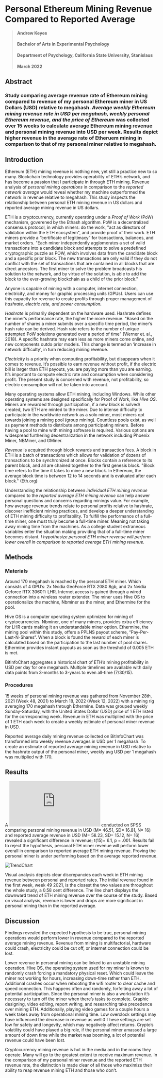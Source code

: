# Personal Ethereum Mining Revenue Compared to Reported Average

> #### Andrew Keyes 
> #### Bachelor of Arts in Experimental Psychology
> #### Department of Psychology, California State University, Stanislaus
> #### March 2022

## Abstract

### Study comparing average revenue rate of Ethereum mining compared to revenue of my personal Ethereum miner in US Dollars (USD) relative to megahash. ***Average weekly Ethereum mining revenue rate in USD per megahash, weekly personal Ethereum revenue, and the price of Ethereum*** was collected over 15 weeks to calculate average Ethereum mining revenue and personal mining revenue into USD per week. Results depict higher revenue in the average  rate of Etheruem mining in comparison to that of my personal miner relative to megahash.

## Introduction 

  Ethereum (ETH) mining revenue is nothing new, yet still a practice new to so many. Blockchain technology provides operability of ETH’s network, and has become a passion that I participate in through ETH mining. Revenue analysis of *personal mining operations* in comparison to the *reported network average* would reveal whether my machine outperformed the network in revenue relative to megahash. This study inspects the relationship between personal ETH mining revenue in US dollars and reported average mining revenue in US dollars. 
  
   ETH is a cryptocurrency, currently operating under a *Proof of Work* (PoW) mechanism, goverened by the Ethash algorithm. PoW is a decentralized consensus protocol, in which miners: do the work, "act as directors of validation within the ETH ecosystem", and provide proof of their work. ETH miners provide a “certificate of legitimacy” for transactions, balances, and market orders. "Each miner independently agglomerates a set of valid transactions into a candidate block and attempts to solve a predefined cryptographic puzzle as POW, which involves data from the candidate block and a specific prior block. The new transactions are only valid if they do not conflict with the set of transactions that are contained in all blocks that are direct ancestors. The first miner to solve the problem broadcasts his solution to the network, and by virtue of the solution, is able to add the block to the ever-growing blockchain as a child of the prior block."

  Anyone is capable of mining with a computer, internet connection, electricity, and money for graphic processing units (GPUs). Users can use this capacity for revenue to create profits through proper management of *hashrate, electric rate, and power consumption.*
	
  *Hashrate* is primarily dependent on the hardware used. Hashrate defines the miner’s performance rate, the higher the more revenue. "Based on the number of shares a miner submits over a specific time period, the miner’s hash rate can be derived. Hash rate refers to the number of unique attempted PoW solutions generated over a period of time" (Werner et. al., 2018). A specific hashrate may earn less as more miners come online, and new components outdo prior models. This change is termed an ‘increase in network difficulty’, in turn reducing mining revenue. 

  *Electricity* is a priority when computing profitability, but disappears when it comes to revenue. It’s possible to earn revenue without profit, if the electric bill is larger than ETH payouts, you are paying more than you are earning. It’s important to compute electric rate and consumption when considering profit. The present study is concerned with revenue, not profitability, so electric consumption will not be taken into account.
  
  Many operating systems allow ETH mining, including Windows. While other operating systems are designed specifically for Proof of Work, like *Hive OS*. Miners are rewarded through participation, if a new block is solved/ created, two ETH are minted to the miner. Due to intense difficulty to participate in the worldwide network as a solo miner, most miners opt towards joining a mining pool (group mining). Countless pools exist, as well as payment methods to distribute among participating miners. Before having a pool to mine with mining software is required. Various options are widespread furthering decentralization in the network including Phoenix Miner, NBMiner, and GMiner. 
  
  *Revenue* is acquired through block rewards and transaction fees. A block in ETH is a batch of transactions which allows for validation of dozens of transactions to be synchronized at once. Blocks contain a reference to its parent block, and all are chained together to the first genesis block. "Block time refers to the time it takes to mine a new block. In Ethereum, the average block time is between 12 to 14 seconds and is evaluated after each block." (Eth.org)

  Understanding the relationship between *individual ETH mining revenue* compared to the *reported average ETH mining revenue* can help answer personal questions and concerns regarding minings value. For example, how average revenue trends relate to personal profits relative to hashrate, discover inefficient mining practices, and develop a deeper understanding of ETH mining difficulty to profitability. To fulfill the performance of a full-time miner, one must truly become a full-time miner. Meaning not taking away mining time from the machines. As a college student extraneous variables enter the situation making providing that of a full-time miner becomes distant. *I hypothesize personal ETH miner revenue will perform lower overall in comparison to reported average ETH mining revenue.*

## Methods

### Materials

  Around 170 megahash is reached by the personal ETH miner. Which consists of 4 GPU’s: 2x Nvidia GeoForce RTX 2080 8gb, and 2x Nvidia Geforce RTX 3060Ti LHR. Internet access is gained through a wired connection into a wireless router extender. The miner uses Hive OS to operationalize the machine, Nbminer as the miner, and Ethermine for the pool. 

  Hive OS is a computer operating system optimized for mining of cryptocurrencies. Nbminer, one of many miners, provides extra efficiency for LHR cards making it an understandable miner option. Ethermine, the mining pool within this study, offers a PPLNS payout scheme, “Pay-Per-Last-N-Shares”. When a block is found the reward of each miner is calculated based on the participation to the last number of pool shares. Ethermine provides instant payouts as soon as the threshold of 0.005 ETH is met.
	
  BitInfoChart aggregates a historical chart of ETH’s mining profitability in USD per day for one megahash. Multiple timelines are available with daily data points from 3-months to 3-years to even all-time (7/30/15).

### Procedures

  15 weeks of personal mining revenue was gathered from November 28th, 2021 (Week 48, 2021) to March 18, 2022 (Week 12, 2022) with a mining rig averaging 170 megahash through Ethermine. Data was grouped weekly Sunday-Saturday, with the United States Dollar (USD) price of 1 ETH listed for the corresponding week. Revenue in ETH was multiplied with the price of 1 ETH each week to create a weekly estimate of personal miner revenue in USD.
  
Reported average daily mining revenue collected on BitInfoChart was transformed into weekly revenue averages in USD per 1 megahash. To create an estimate of reported average mining revenue in USD relative to the hashrate output of the personal miner, weekly avg USD per 1 megahash was multiplied with 170. 

## Results
  
  A ![Paired Samples T-Test](https://github.com/akeyess/Eth_Mining_Research/blob/main/ETHrevenuePariedTtest.pdf) conducted on SPSS comparing personal mining revenue in USD (M= 46.51, SD= 16.81, N= 16) and reported average revenue in USD (M= 58.23, SD= 15.12, N= 16) revealed a significant difference in revenue; t(15)= 6.1, p = .001. Results fail to reject the hypothesis, personal ETH miner revenue will perform lower overall in comparison to reported average ETH mining revenue. Proving the personal miner is under performing based on the average reported revenue. 	
  
![TrendChart](https://raw.githubusercontent.com/akeyess/Eth_Mining_Research/main/ETHRevenueLineChart.png)
    
  Visual analysis depicts clear discrepancies each week in ETH mining revenue between personal and reported rates. The initial revenue found in the first week, week 49 2021, is the closest the two values are throughout the whole study, a 0.58 cent difference. The line chart displays the downward trend of ETH mining revenue over the course of the study. Based on visual analysis, revenue is lower and drops are more significant in personal mining than in the reported average.
  
## Discussion

  Findings revealed the expected hypothesis to be true, personal mining operations would perform lower in revenue compared to the reported average mining revenue. Revenue from mining is multifactorial, hardware could crash, electricity could be cut off, or internet connection could be lost. 

Lower revenue in personal mining can be linked to an unstable mining operation. Hive OS, the operating system used for my miner is known to randomly crash forcing a mandatory physical reset. Which could leave the miner not working for hours, increasing down-time rather than ETH. Additional crashes occur when rebooting the wifi router to clear cache and speed connection. This happens often and randomly, forfeiting away a lot of potential participation. Since the personal miner is also a workstation it’s necessary to turn off the miner when there’s tasks to complete. Graphic designing, video editing, report writing, and researching take precedence over mining ETH. Additionally, playing video games for a couple hours a week takes away from operational mining time. Low overclock settings may have influenced the decrease in revenue as well.0 These settings are set low for safety and longevity, which may negatively affect returns. Crypto’s volatility could have played a big role, if the personal miner amassed a large amount of down time while the market was booming, a lot of potential revenue could have been lost.

  Cryptocurrency mining revenue is hot in the media and in the rooms they operate. Many will go to the greatest extent to receive maximum revenue. In the comparison of my personal miner revenue and the reported ETH revenue rate, the distinction is made clear of all those who maximize their ability to reap revenue mining ETH and those who don’t.
